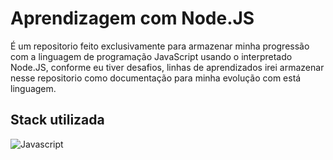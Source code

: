 # Aprendizagem com Node.JS

É um repositorio feito exclusivamente para armazenar minha progressão com a linguagem de programação JavaScript usando o interpretado Node.JS, conforme eu tiver desafios, linhas de aprendizados irei armazenar nesse repositorio como documentação para minha evolução com está linguagem.

## Stack utilizada

![Javascript](https://img.shields.io/badge/JavaScript-F7DF1E?style=for-the-badge&logo=javascript&logoColor=black)&nbsp;
